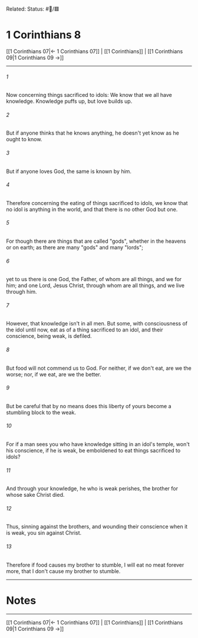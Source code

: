 Related:
Status: #📖/🟥
# 1 Corinthians 8

[[1 Corinthians 07|← 1 Corinthians 07]] | [[1 Corinthians]] | [[1 Corinthians 09|1 Corinthians 09 →]]
***



###### 1 
Now concerning things sacrificed to idols: We know that we all have knowledge. Knowledge puffs up, but love builds up. 

###### 2 
But if anyone thinks that he knows anything, he doesn't yet know as he ought to know. 

###### 3 
But if anyone loves God, the same is known by him. 

###### 4 
Therefore concerning the eating of things sacrificed to idols, we know that no idol is anything in the world, and that there is no other God but one. 

###### 5 
For though there are things that are called "gods", whether in the heavens or on earth; as there are many "gods" and many "lords"; 

###### 6 
yet to us there is one God, the Father, of whom are all things, and we for him; and one Lord, Jesus Christ, through whom are all things, and we live through him. 

###### 7 
However, that knowledge isn't in all men. But some, with consciousness of the idol until now, eat as of a thing sacrificed to an idol, and their conscience, being weak, is defiled. 

###### 8 
But food will not commend us to God. For neither, if we don't eat, are we the worse; nor, if we eat, are we the better. 

###### 9 
But be careful that by no means does this liberty of yours become a stumbling block to the weak. 

###### 10 
For if a man sees you who have knowledge sitting in an idol's temple, won't his conscience, if he is weak, be emboldened to eat things sacrificed to idols? 

###### 11 
And through your knowledge, he who is weak perishes, the brother for whose sake Christ died. 

###### 12 
Thus, sinning against the brothers, and wounding their conscience when it is weak, you sin against Christ. 

###### 13 
Therefore if food causes my brother to stumble, I will eat no meat forever more, that I don't cause my brother to stumble.

---
# Notes


***
[[1 Corinthians 07|← 1 Corinthians 07]] | [[1 Corinthians]] | [[1 Corinthians 09|1 Corinthians 09 →]]
